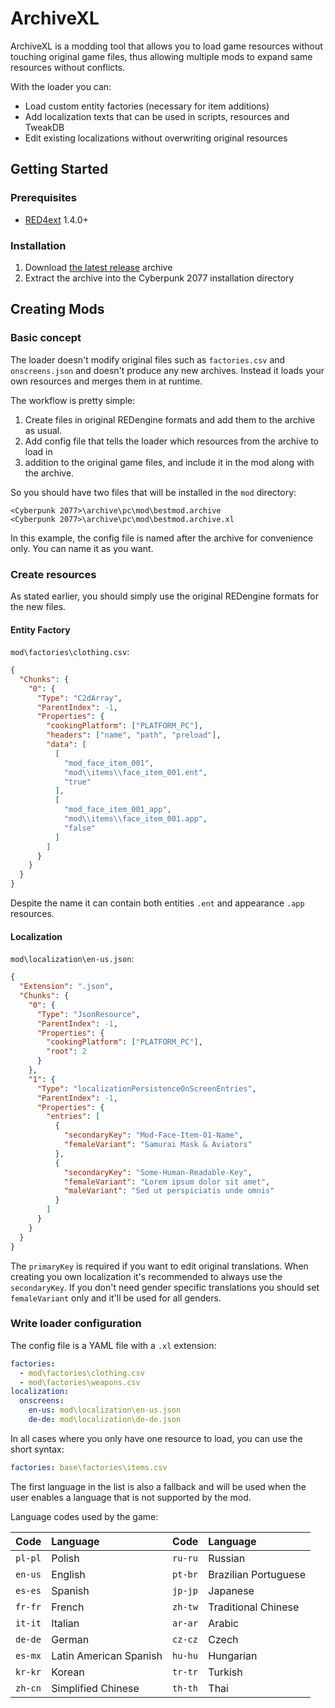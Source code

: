 # ArchiveXL

ArchiveXL is a modding tool that allows you to load game resources without touching original game files,
thus allowing multiple mods to expand same resources without conflicts.

With the loader you can:

- Load custom entity factories (necessary for item additions)
- Add localization texts that can be used in scripts, resources and TweakDB
- Edit existing localizations without overwriting original resources

## Getting Started

### Prerequisites

- [RED4ext](https://docs.red4ext.com/getting-started/installing-red4ext) 1.4.0+

### Installation

1. Download [the latest release](https://github.com/psiberx/cp2077-archive-xl/releases) archive
2. Extract the archive into the Cyberpunk 2077 installation directory

## Creating Mods

### Basic concept

The loader doesn't modify original files such as `factories.csv` and `onscreens.json`
and doesn't produce any new archives.
Instead it loads your own resources and merges them in at runtime.

The workflow is pretty simple:

1. Create files in original REDengine formats and add them to the archive as usual.
2. Add config file that tells the loader which resources from the archive to load in
3. addition to the original game files, and include it in the mod along with the archive.

So you should have two files that will be installed in the `mod` directory:

```
<Cyberpunk 2077>\archive\pc\mod\bestmod.archive
<Cyberpunk 2077>\archive\pc\mod\bestmod.archive.xl
```

In this example, the config file is named after the archive for convenience only.
You can name it as you want.

### Create resources

As stated earlier, you should simply use the original REDengine formats for the new files.

#### Entity Factory

`mod\factories\clothing.csv`:

```json
{
  "Chunks": {
    "0": {
      "Type": "C2dArray",
      "ParentIndex": -1,
      "Properties": {
        "cookingPlatform": ["PLATFORM_PC"],
        "headers": ["name", "path", "preload"],
        "data": [
          [
            "mod_face_item_001",
            "mod\\items\\face_item_001.ent",
            "true"
          ],
          [
            "mod_face_item_001_app",
            "mod\\items\\face_item_001.app",
            "false"
          ]
        ]
      }
    }
  }
}
```

Despite the name it can contain both entities `.ent` and appearance `.app` resources.

#### Localization

`mod\localization\en-us.json`:

```json
{
  "Extension": ".json",
  "Chunks": {
    "0": {
      "Type": "JsonResource",
      "ParentIndex": -1,
      "Properties": {
        "cookingPlatform": ["PLATFORM_PC"],
        "root": 2
      }
    },
    "1": {
      "Type": "localizationPersistenceOnScreenEntries",
      "ParentIndex": -1,
      "Properties": {
        "entries": [
          {
            "secondaryKey": "Mod-Face-Item-01-Name",
            "femaleVariant": "Samurai Mask & Aviators"
          },
          {
            "secondaryKey": "Some-Human-Readable-Key",
            "femaleVariant": "Lorem ipsum dolor sit amet",
            "maleVariant": "Sed ut perspiciatis unde omnis"
          }
        ]
      }
    }
  }
}
```



The `primaryKey` is required if you want to edit original translations.
When creating you own localization it's recommended to always use the `secondaryKey`.
If you don't need gender specific translations you should set `femaleVariant` only and
it'll be used for all genders.

### Write loader configuration

The config file is a YAML file with a `.xl` extension:

```yaml
factories:
  - mod\factories\clothing.csv
  - mod\factories\weapons.csv
localization:
  onscreens:
    en-us: mod\localization\en-us.json
    de-de: mod\localization\de-de.json
```

In all cases where you only have one resource to load, you can use the short syntax:

```yaml
factories: base\factories\items.csv
```

The first language in the list is also a fallback and will be used when the user enables a language
that is not supported by the mod.

Language codes used by the game:

| Code    | Language               | Code    | Language             |
|:--------|:-----------------------|:--------|:---------------------|
| `pl-pl` | Polish                 | `ru-ru` | Russian              |
| `en-us` | English                | `pt-br` | Brazilian Portuguese |
| `es-es` | Spanish                | `jp-jp` | Japanese             |
| `fr-fr` | French                 | `zh-tw` | Traditional Chinese  |
| `it-it` | Italian                | `ar-ar` | Arabic               |
| `de-de` | German                 | `cz-cz` | Czech                |
| `es-mx` | Latin American Spanish | `hu-hu` | Hungarian            |
| `kr-kr` | Korean                 | `tr-tr` | Turkish              |
| `zh-cn` | Simplified Chinese     | `th-th` | Thai                 |
